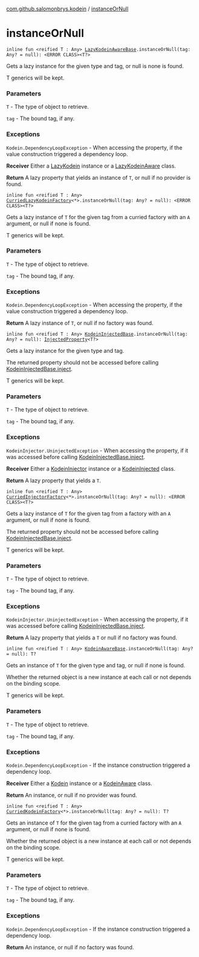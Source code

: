 [com.github.salomonbrys.kodein](index.md) / [instanceOrNull](.)

# instanceOrNull

`inline fun <reified T : Any> `[`LazyKodeinAwareBase`](-lazy-kodein-aware-base/index.md)`.instanceOrNull(tag: Any? = null): <ERROR CLASS><T?>`

Gets a lazy instance for the given type and tag, or null is none is found.

T generics will be kept.

### Parameters

`T` - The type of object to retrieve.

`tag` - The bound tag, if any.

### Exceptions

`Kodein.DependencyLoopException` - When accessing the property, if the value construction triggered a dependency loop.

**Receiver**
Either a [LazyKodein](-lazy-kodein/index.md) instance or a [LazyKodeinAware](-lazy-kodein-aware.md) class.

**Return**
A lazy property that yields an instance of `T`, or null if no provider is found.

`inline fun <reified T : Any> `[`CurriedLazyKodeinFactory`](-curried-lazy-kodein-factory/index.md)`<*>.instanceOrNull(tag: Any? = null): <ERROR CLASS><T?>`

Gets a lazy instance of `T` for the given tag from a curried factory with an `A` argument, or null if none is found.

T generics will be kept.

### Parameters

`T` - The type of object to retrieve.

`tag` - The bound tag, if any.

### Exceptions

`Kodein.DependencyLoopException` - When accessing the property, if the value construction triggered a dependency loop.

**Return**
A lazy instance of `T`, or null if no factory was found.

`inline fun <reified T : Any> `[`KodeinInjectedBase`](-kodein-injected-base/index.md)`.instanceOrNull(tag: Any? = null): `[`InjectedProperty`](-injected-property/index.md)`<T?>`

Gets a lazy instance for the given type and tag.

The returned property should not be accessed before calling [KodeinInjectedBase.inject](-kodein-injected-base/inject.md).

T generics will be kept.

### Parameters

`T` - The type of object to retrieve.

`tag` - The bound tag, if any.

### Exceptions

`KodeinInjector.UninjectedException` - When accessing the property, if it was accessed before calling [KodeinInjectedBase.inject](-kodein-injected-base/inject.md).

**Receiver**
Either a [KodeinInjector](-kodein-injector/index.md) instance or a [KodeinInjected](-kodein-injected.md) class.

**Return**
A lazy property that yields a `T`.

`inline fun <reified T : Any> `[`CurriedInjectorFactory`](-curried-injector-factory/index.md)`<*>.instanceOrNull(tag: Any? = null): <ERROR CLASS><T?>`

Gets a lazy instance of `T` for the given tag from a factory with an `A` argument, or null if none is found.

The returned property should not be accessed before calling [KodeinInjectedBase.inject](-kodein-injected-base/inject.md).

T generics will be kept.

### Parameters

`T` - The type of object to retrieve.

`tag` - The bound tag, if any.

### Exceptions

`KodeinInjector.UninjectedException` - When accessing the property, if it was accessed before calling [KodeinInjectedBase.inject](-kodein-injected-base/inject.md).

**Return**
A lazy property that yields a `T` or null if no factory was found.

`inline fun <reified T : Any> `[`KodeinAwareBase`](-kodein-aware-base/index.md)`.instanceOrNull(tag: Any? = null): T?`

Gets an instance of `T` for the given type and tag, or null if none is found.

Whether the returned object is a new instance at each call or not depends on the binding scope.

T generics will be kept.

### Parameters

`T` - The type of object to retrieve.

`tag` - The bound tag, if any.

### Exceptions

`Kodein.DependencyLoopException` - If the instance construction triggered a dependency loop.

**Receiver**
Either a [Kodein](-kodein/index.md) instance or a [KodeinAware](-kodein-aware.md) class.

**Return**
An instance, or null if no provider was found.

`inline fun <reified T : Any> `[`CurriedKodeinFactory`](-curried-kodein-factory/index.md)`<*>.instanceOrNull(tag: Any? = null): T?`

Gets an instance of `T` for the given tag from a curried factory with an `A` argument, or null if none is found.

Whether the returned object is a new instance at each call or not depends on the binding scope.

T generics will be kept.

### Parameters

`T` - The type of object to retrieve.

`tag` - The bound tag, if any.

### Exceptions

`Kodein.DependencyLoopException` - If the instance construction triggered a dependency loop.

**Return**
An instance, or null if no factory was found.

